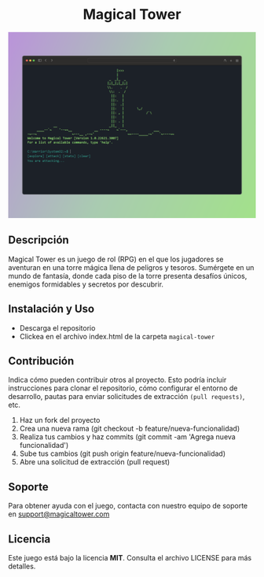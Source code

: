 <h1 align="center">Magical Tower</h1>

![Magical Tower](./assets/magical_tower.png)

## Descripción

Magical Tower es un juego de rol (RPG) en el que los jugadores se aventuran en una torre mágica llena de peligros y tesoros. Sumérgete en un mundo de fantasía, donde cada piso de la torre presenta desafíos únicos, enemigos formidables y secretos por descubrir.

## Instalación y Uso

- Descarga el repositorio
- Clickea en el archivo index.html de la carpeta `magical-tower`

## Contribución

Indica cómo pueden contribuir otros al proyecto. Esto podría incluir instrucciones para clonar el repositorio, cómo configurar el entorno de desarrollo, pautas para enviar solicitudes de extracción `(pull requests)`, etc.

1. Haz un fork del proyecto
2. Crea una nueva rama (git checkout -b feature/nueva-funcionalidad)
3. Realiza tus cambios y haz commits (git commit -am 'Agrega nueva funcionalidad')
4. Sube tus cambios (git push origin feature/nueva-funcionalidad)
5. Abre una solicitud de extracción (pull request)

## Soporte

Para obtener ayuda con el juego, contacta con nuestro equipo de soporte en [support@magicaltower.com](mailto:support@magicaltower.com)

## Licencia

Este juego está bajo la licencia **MIT**. Consulta el archivo LICENSE para más detalles.